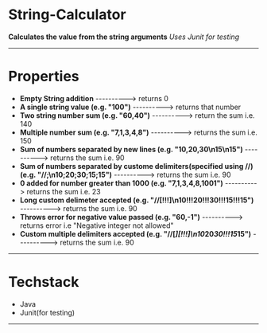 # String-Calculator

**Calculates the value from the string arguments**
_Uses Junit for testing_

---

# __Properties__

* __Empty String addition__ ----------> returns 0
* __A single string value (e.g. "100")__ ----------> returns that number
* __Two string number sum (e.g. "60,40")__ ----------> return the sum i.e. 140
* __Multiple number sum (e.g. "7,1,3,4,8")__ ----------> returns the sum i.e. 150
* __Sum of numbers separated by new lines (e.g. "10,20,30\n15\n15")__ ----------> returns the sum i.e. 90
* __Sum of numbers separated by custome delimiters(specified using //) (e.g. "//;\n10;20;30;15;15")__ ----------> returns the sum i.e. 90
* __0 added for number greater than 1000 (e.g. "7,1,3,4,8,1001")__ ----------> returns the sum i.e. 23
* __Long custom delimeter accepted (e.g. "//[!!!]\n10!!!20!!!30!!!15!!!15")__ ----------> returns the sum i.e. 90
* __Throws error for negative value passed (e.g. "60,-1")__ ----------> returns error i.e "Negative integer not allowed"
* __Custom multiple delimiters accepted (e.g. "//[***][!!!]\n10***20***30!!!15***15")__ ----------> returns the sum i.e. 90

---
# __Techstack__
* Java
* Junit(for testing)

---
